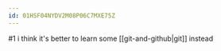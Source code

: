 ```yaml
---
id: 01HSF04NYDV2M08P06C7MXE75Z
---
```

#1
i think it's better to learn some [[git-and-github|git]] instead